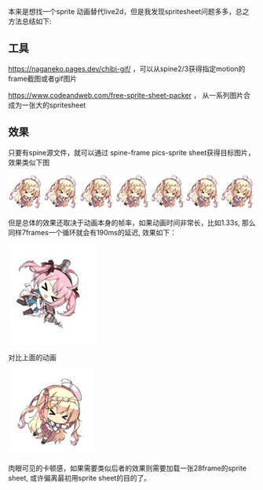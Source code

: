 本来是想找一个sprite 动画替代live2d，但是我发现spritesheet问题多多，总之方法总结如下:

## 工具

https://naganeko.pages.dev/chibi-gif/ ，可以从spine2/3获得指定motion的frame截图或者gif图片

https://www.codeandweb.com/free-sprite-sheet-packer ， 从一系列图片合成为一张大的spritesheet


## 效果

只要有spine源文件，就可以通过 spine-frame pics-sprite sheet获得目标图片，效果类似下图

![](./imgs/xinyue.png)

但是总体的效果还取决于动画本身的帧率，如果动画时间非常长，比如1.33s, 那么同样7frames一个循环就会有190ms的延迟, 效果如下：

![](./imgs/salatuojia.gif)

对比上面的动画

![](./imgs/xinyue.gif)

肉眼可见的卡顿感，如果需要类似后者的效果则需要加载一张28frame的sprite sheet, 或许偏离最初用sprite sheet的目的了。
